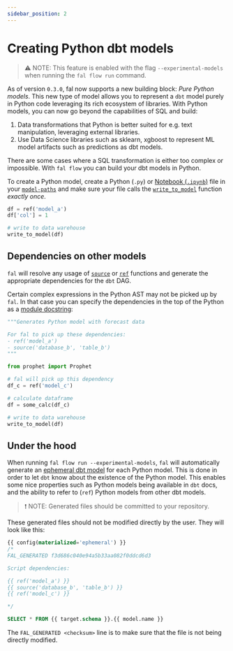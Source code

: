 ```yaml
---
sidebar_position: 2
---
```


# Creating Python dbt models

> ⚠️ NOTE: This feature is enabled with the flag `--experimental-models` when running the `fal flow run` command.

As of version `0.3.0`, fal now supports a new building block: _Pure Python models_. This new type of model allows you to represent a `dbt` model purely in Python code leveraging its rich ecosystem of libraries. With Python models, you can now go beyond the capabilities of SQL and build:

1. Data transformations that Python is better suited for e.g. text manipulation, leveraging external libraries.
2. Use Data Science libraries such as sklearn, xgboost to represent ML model artifacts such as predictions as dbt models.

There are some cases where a SQL transformation is either too complex or impossible. With `fal flow` you can build your dbt models in Python.

To create a Python model, create a Python (`.py`) or [Notebook (`.ipynb`)](./notebook-files.md) file in your [`model-paths`](https://docs.getdbt.com/reference/project-configs/model-paths) and make sure your file calls the [`write_to_model`](../../Reference/variables-and-functions.md#writetomodel-function) function _exactly once_.

```py
df = ref('model_a')
df['col'] = 1

# write to data warehouse
write_to_model(df)
```

## Dependencies on other models

`fal` will resolve any usage of [`source`](../../Reference/variables-and-functions.md#source-function) or [`ref`](../../Reference/variables-and-functions.md#ref-function) functions and generate the appropriate dependencies for the `dbt` DAG.

Certain complex expressions in the Python AST may not be picked up by `fal`. In that case you can specify the dependencies in the top of the Python as a [module docstring](https://peps.python.org/pep-0257/):
```py
"""Generates Python model with forecast data

For fal to pick up these dependencies:
- ref('model_a')
- source('database_b', 'table_b')
"""

from prophet import Prophet

# fal will pick up this dependency
df_c = ref('model_c')

# calculate dataframe
df = some_calc(df_c)

# write to data warehouse
write_to_model(df)
```

## Under the hood

When running `fal flow run --experimental-models`, `fal` will automatically generate an [ephemeral dbt model](https://docs.getdbt.com/docs/building-a-dbt-project/building-models/materializations/#ephemeral) for each Python model. This is done in order to let `dbt` know about the existence of the Python model. This enables some nice properties such as Python models being available in `dbt` docs, and the ability to refer to (`ref`) Python models from other dbt models.

> ❗️ NOTE: Generated files should be committed to your repository.

These generated files should not be modified directly by the user. They will look like this:
```sql
{{ config(materialized='ephemeral') }}
/*
FAL_GENERATED f3d686c040e94a5b33aa082f0ddcd6d3

Script dependencies:

{{ ref('model_a') }}
{{ source('database_b', 'table_b') }}
{{ ref('model_c') }}

*/

SELECT * FROM {{ target.schema }}.{{ model.name }}
```
The `FAL_GENERATED <checksum>` line is to make sure that the file is not being directly modified.

